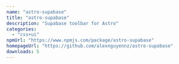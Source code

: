 ```yaml
---
name: "astro-supabase"
title: "astro-supabase"
description: "Supabase toolbar for Astro"
categories:
  - "css+ui"
npmUrl: "https://www.npmjs.com/package/astro-supabase"
homepageUrl: "https://github.com/alexnguyennz/astro-supabase"
downloads: 5
---
```


